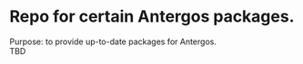 # Repo for certain Antergos packages.
Purpose: to provide up-to-date packages for Antergos.
<br>
TBD
